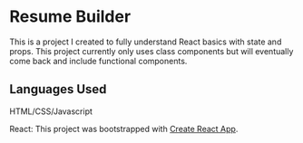 # Resume Builder

This is a project I created to fully understand React basics with state and props. This project currently only uses class components but will eventually
come back and include functional components.

## Languages Used

HTML/CSS/Javascript

React:
This project was bootstrapped with [Create React App](https://github.com/facebook/create-react-app).
